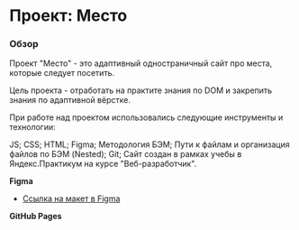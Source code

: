 # Проект: Место

### Обзор
Проект "Место" - это адаптивный одностраничный сайт про места, которые следует посетить.

Цель проекта - отработать на практите знания по DOM и закрепить знания по адаптивной вёрстке. 

При работе над проектом использовались следующие инструменты и технологии:

JS;
CSS;
HTML;
Figma;
Методология БЭМ;
Пути к файлам и организация файлов по БЭМ (Nested);
Git;
Сайт создан в рамках учебы в Яндекс.Практикум на курсе "Веб-разработчик".

**Figma**

* [Ссылка на макет в Figma](https://www.figma.com/file/2cn9N9jSkmxD84oJik7xL7/JavaScript.-Sprint-4?node-id=0%3A1)

**GitHub Pages**


